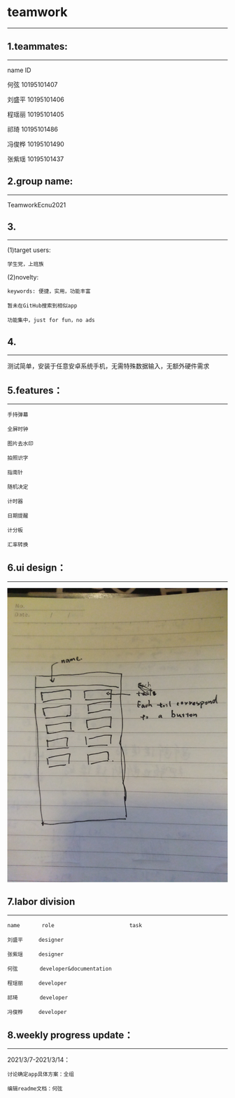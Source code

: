 # teamwork
------

## 1.teammates:
------
  name      ID
  
  何弦      10195101407
  
  刘盛平    10195101406
  
  程瑶丽    10195101405
  
  祁琦      10195101486
  
  冯俊桦    10195101490
  
  张紫瑶    10195101437

## 2.group name: 
------
TeamworkEcnu2021

## 3.
------
  (1)target users:
  
    学生党，上班族
  
  (2)novelty:
  
    keywords: 便捷，实用，功能丰富
    
    暂未在GitHub搜索到相似app
    
    功能集中，just for fun，no ads

## 4.
------
测试简单，安装于任意安卓系统手机，无需特殊数据输入，无额外硬件需求

## 5.features：
------    
    手持弹幕
    
    全屏时钟
    
    图片去水印
    
    拍照识字
    
    指南针
    
    随机决定
    
    计时器
    
    日期提醒
    
    计分板
    
    汇率转换

## 6.ui design：
-------
![Image text](https://github.com/TeamworkEcnu2021/teamwork/blob/main/img-folder/ui.jpg)

## 7.labor division
------
    name       role                        task
    
    刘盛平     designer
    
    张紫瑶     designer
    
    何弦       developer&documentation
    
    程瑶丽     developer
    
    祁琦       developer
    
    冯俊桦     developer
    
## 8.weekly progress update：
------
2021/3/7-2021/3/14：
    
    讨论确定app具体方案：全组
                    
    编辑readme文档：何弦

